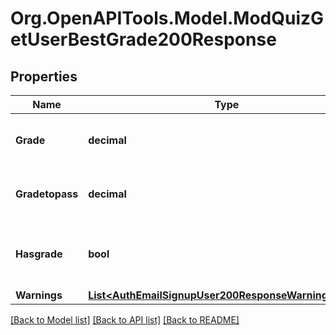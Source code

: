 # Org.OpenAPITools.Model.ModQuizGetUserBestGrade200Response

## Properties

Name | Type | Description | Notes
------------ | ------------- | ------------- | -------------
**Grade** | **decimal** | The grade (only if the user has a grade). | [optional] [default to nullM]
**Gradetopass** | **decimal** | The grade to pass the quiz (only if set). | [optional] [default to nullM]
**Hasgrade** | **bool** | Whether the user has a grade on the given quiz. | [default to null]
**Warnings** | [**List&lt;AuthEmailSignupUser200ResponseWarningsInner&gt;**](AuthEmailSignupUser200ResponseWarningsInner.md) |  | [optional] 

[[Back to Model list]](../README.md#documentation-for-models) [[Back to API list]](../README.md#documentation-for-api-endpoints) [[Back to README]](../README.md)

